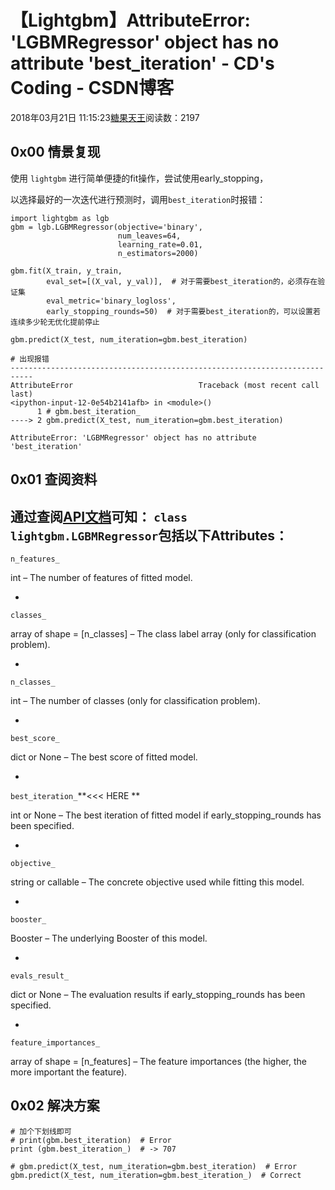 # 【Lightgbm】AttributeError: 'LGBMRegressor' object has no attribute 'best_iteration' - CD's Coding - CSDN博客





2018年03月21日 11:15:23[糖果天王](https://me.csdn.net/okcd00)阅读数：2197








## 0x00 情景复现

使用 `lightgbm` 进行简单便捷的fit操作，尝试使用early_stopping， 

以选择最好的一次迭代进行预测时，调用`best_iteration`时报错：

```
import lightgbm as lgb
gbm = lgb.LGBMRegressor(objective='binary',
                        num_leaves=64,
                        learning_rate=0.01,
                        n_estimators=2000)

gbm.fit(X_train, y_train,
        eval_set=[(X_val, y_val)],  # 对于需要best_iteration的，必须存在验证集
        eval_metric='binary_logloss',
        early_stopping_rounds=50)  # 对于需要best_iteration的，可以设置若连续多少轮无优化提前停止

gbm.predict(X_test, num_iteration=gbm.best_iteration)

# 出现报错
---------------------------------------------------------------------------
AttributeError                            Traceback (most recent call last)
<ipython-input-12-0e54b2141afb> in <module>()
      1 # gbm.best_iteration_
----> 2 gbm.predict(X_test, num_iteration=gbm.best_iteration)

AttributeError: 'LGBMRegressor' object has no attribute 'best_iteration'
```

## 0x01 查阅资料

通过查阅[API文档](http://lightgbm.readthedocs.io/en/latest/Python-API.html#lightgbm.LGBMRegressor)可知： 
`class lightgbm.LGBMRegressor`包括以下Attributes：
- 
`n_features_`

int – The number of features of fitted model.

- 
`classes_`

array of shape = [n_classes] – The class label array (only for classification problem).

- 
`n_classes_`

int – The number of classes (only for classification problem).

- 
`best_score_`

dict or None – The best score of fitted model.

- 
`best_iteration_`**<<< HERE **

int or None – The best iteration of fitted model if early_stopping_rounds has been specified.

- 
`objective_`

string or callable – The concrete objective used while fitting this model.

- 
`booster_`

Booster – The underlying Booster of this model.

- 
`evals_result_`

dict or None – The evaluation results if early_stopping_rounds has been specified.

- 
`feature_importances_`

array of shape = [n_features] – The feature importances (the higher, the more important the feature).


## 0x02 解决方案

```
# 加个下划线即可
# print(gbm.best_iteration)  # Error
print (gbm.best_iteration_)  # -> 707

# gbm.predict(X_test, num_iteration=gbm.best_iteration)  # Error
gbm.predict(X_test, num_iteration=gbm.best_iteration_)  # Correct
```



